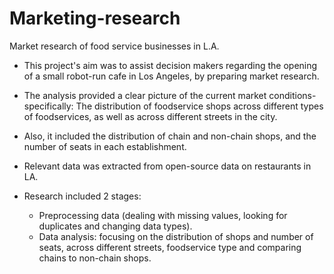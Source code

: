 # Marketing-research
Market research of food service businesses in L.A.
- This project's aim was to assist decision makers regarding the opening of a small robot-run cafe in Los Angeles, by preparing market research. 
- The analysis provided a clear picture of the current market conditions- specifically: The distribution of foodservice shops across different types of foodservices, as well as across different streets in the city. 
- Also, it included the distribution of chain and non-chain shops, and the number of seats in each establishment. 
- Relevant data was extracted from open-source data on restaurants in LA.

- Research included 2 stages:

  - Preprocessing data (dealing with missing values, looking for duplicates and changing data types).
  - Data analysis: focusing on the distribution of shops and number of seats, across different streets, foodservice type and comparing chains to non-chain shops.
